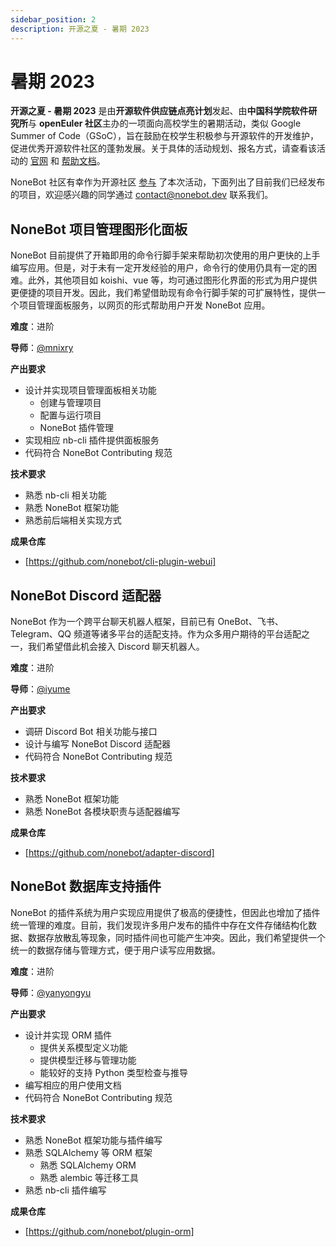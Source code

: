 ```yaml
---
sidebar_position: 2
description: 开源之夏 - 暑期 2023
---
```


# 暑期 2023

**开源之夏 - 暑期 2023** 是由**开源软件供应链点亮计划**发起、由**中国科学院软件研究所**与 **openEuler 社区**主办的一项面向高校学生的暑期活动，类似 Google Summer of Code（GSoC），旨在鼓励在校学生积极参与开源软件的开发维护，促进优秀开源软件社区的蓬勃发展。关于具体的活动规划、报名方式，请查看该活动的 [官网](https://summer-ospp.ac.cn/) 和 [帮助文档](https://summer-ospp.ac.cn/help/)。

NoneBot 社区有幸作为开源社区 [参与](https://summer-ospp.ac.cn/org/orgdetail/e1fb5b8d-125a-4138-b756-25bd32c0a31a?lang=zh) 了本次活动，下面列出了目前我们已经发布的项目，欢迎感兴趣的同学通过 [contact@nonebot.dev](mailto:contact@nonebot.dev) 联系我们。

## NoneBot 项目管理图形化面板

NoneBot 目前提供了开箱即用的命令行脚手架来帮助初次使用的用户更快的上手编写应用。但是，对于未有一定开发经验的用户，命令行的使用仍具有一定的困难。此外，其他项目如 koishi、vue 等，均可通过图形化界面的形式为用户提供更便捷的项目开发。因此，我们希望借助现有命令行脚手架的可扩展特性，提供一个项目管理面板服务，以网页的形式帮助用户开发 NoneBot 应用。

**难度**：进阶

**导师**：[@mnixry](https://github.com/mnixry)

**产出要求**

- 设计并实现项目管理面板相关功能
  - 创建与管理项目
  - 配置与运行项目
  - NoneBot 插件管理
- 实现相应 nb-cli 插件提供面板服务
- 代码符合 NoneBot Contributing 规范

**技术要求**

- 熟悉 nb-cli 相关功能
- 熟悉 NoneBot 框架功能
- 熟悉前后端相关实现方式

**成果仓库**

- [https://github.com/nonebot/cli-plugin-webui]

## NoneBot Discord 适配器

NoneBot 作为一个跨平台聊天机器人框架，目前已有 OneBot、飞书、Telegram、QQ 频道等诸多平台的适配支持。作为众多用户期待的平台适配之一，我们希望借此机会接入 Discord 聊天机器人。

**难度**：进阶

**导师**：[@iyume](https://github.com/iyume)

**产出要求**

- 调研 Discord Bot 相关功能与接口
- 设计与编写 NoneBot Discord 适配器
- 代码符合 NoneBot Contributing 规范

**技术要求**

- 熟悉 NoneBot 框架功能
- 熟悉 NoneBot 各模块职责与适配器编写

**成果仓库**

- [https://github.com/nonebot/adapter-discord]

## NoneBot 数据库支持插件

NoneBot 的插件系统为用户实现应用提供了极高的便捷性，但因此也增加了插件统一管理的难度。目前，我们发现许多用户发布的插件中存在文件存储结构化数据、数据存放散乱等现象，同时插件间也可能产生冲突。因此，我们希望提供一个统一的数据存储与管理方式，便于用户读写应用数据。

**难度**：进阶

**导师**：[@yanyongyu](https://github.com/yanyongyu)

**产出要求**

- 设计并实现 ORM 插件
  - 提供关系模型定义功能
  - 提供模型迁移与管理功能
  - 能较好的支持 Python 类型检查与推导
- 编写相应的用户使用文档
- 代码符合 NoneBot Contributing 规范

**技术要求**

- 熟悉 NoneBot 框架功能与插件编写
- 熟悉 SQLAlchemy 等 ORM 框架
  - 熟悉 SQLAlchemy ORM
  - 熟悉 alembic 等迁移工具
- 熟悉 nb-cli 插件编写

**成果仓库**

- [https://github.com/nonebot/plugin-orm]

